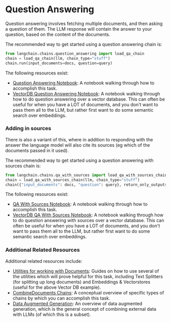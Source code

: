 # Question Answering

Question answering involves fetching multiple documents, and then asking a question of them.
The LLM response will contain the answer to your question, based on the content of the documents.

The recommended way to get started using a question answering chain is:

```python
from langchain.chains.question_answering import load_qa_chain
chain = load_qa_chain(llm, chain_type="stuff")
chain.run(input_documents=docs, question=query)
```

The following resources exist:
- [Question Answering Notebook](/modules/chains/combine_docs_examples/question_answering.ipynb): A notebook walking through how to accomplish this task.
- [VectorDB Question Answering Notebook](/modules/chains/combine_docs_examples/vector_db_qa.ipynb): A notebook walking through how to do question answering over a vector database. This can often be useful for when you have a LOT of documents, and you don't want to pass them all to the LLM, but rather first want to do some semantic search over embeddings.

### Adding in sources

There is also a variant of this, where in addition to responding with the answer the language model will also cite its sources (eg which of the documents passed in it used).

The recommended way to get started using a question answering with sources chain is:

```python
from langchain.chains.qa_with_sources import load_qa_with_sources_chain
chain = load_qa_with_sources_chain(llm, chain_type="stuff")
chain({"input_documents": docs, "question": query}, return_only_outputs=True)
```

The following resources exist:
- [QA With Sources Notebook](/modules/chains/combine_docs_examples/qa_with_sources.ipynb): A notebook walking through how to accomplish this task.
- [VectorDB QA With Sources Notebook](/modules/chains/combine_docs_examples/vector_db_qa_with_sources.ipynb): A notebook walking through how to do question answering with sources over a vector database. This can often be useful for when you have a LOT of documents, and you don't want to pass them all to the LLM, but rather first want to do some semantic search over embeddings.

### Additional Related Resources

Additional related resources include:
- [Utilities for working with Documents](/modules/utils/how_to_guides.rst): Guides on how to use several of the utilities which will prove helpful for this task, including Text Splitters (for splitting up long documents) and Embeddings & Vectorstores (useful for the above Vector DB example).
- [CombineDocuments Chains](/modules/chains/combine_docs.md): A conceptual overview of specific types of chains by which you can accomplish this task.
- [Data Augmented Generation](combine_docs.md): An overview of data augmented generation, which is the general concept of combining external data with LLMs (of which this is a subset).
